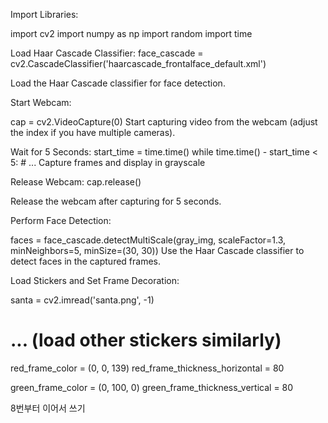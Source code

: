Import Libraries:

import cv2
import numpy as np
import random
import time

Load Haar Cascade Classifier:
face_cascade = cv2.CascadeClassifier('haarcascade_frontalface_default.xml')

Load the Haar Cascade classifier for face detection.

Start Webcam:

cap = cv2.VideoCapture(0)
Start capturing video from the webcam (adjust the index if you have multiple cameras).

Wait for 5 Seconds:
start_time = time.time()
while time.time() - start_time < 5:
    # ... Capture frames and display in grayscale
    
Release Webcam:
cap.release()

Release the webcam after capturing for 5 seconds.

Perform Face Detection:

faces = face_cascade.detectMultiScale(gray_img, scaleFactor=1.3, minNeighbors=5, minSize=(30, 30))
Use the Haar Cascade classifier to detect faces in the captured frames.

Load Stickers and Set Frame Decoration:

santa = cv2.imread('santa.png', -1)
# ... (load other stickers similarly)

red_frame_color = (0, 0, 139)
red_frame_thickness_horizontal = 80

green_frame_color = (0, 100, 0)
green_frame_thickness_vertical = 80

8번부터 이어서 쓰기
